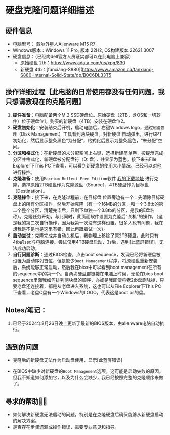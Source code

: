 # 硬盘克隆问题详细描述

## 硬件信息

- 电脑型号： 戴尔外星人Alienware M15 R7
- Windows版本：Windows 11 Pro, 版本 22H2, OS构建版本 22621.3007
- 硬盘信息：（已经向dell官方人员证实都可以在此电脑上兼容）
  - 原始硬盘 2tb：https://www.adata.com/us/xpg/830
  - 新硬盘 4tb：[fanxiang-S880](https://www.amazon.ca/fanxiang-S880-Internal-Solid-State/dp/B0C6DL33T5

## 操作详细过程【此电脑的日常使用都没有任何问题，我只想请教现在的克隆问题】

1. **硬件准备**：电脑配备两个M.2 SSD硬盘位。原始硬盘（2TB，含OS和一切软件）位于硬盘位1，购买的新硬盘（4TB）安装在硬盘位2。
2. **硬盘初始化**：安装结束后开机，启动电脑后，右键Windows logo，通过`磁盘管理`（Disk Management）工具看到两块硬盘。对新硬盘 自动弹出，进行GPT初始化，然后显示整条黑色“为分配”，格式化后显示为整条黑色，“未分配”空间。
3. **分区和格式化**：在新硬盘的未分配空间上右键，选择新建简单卷，按提示完成分区并格式化，新硬盘被分配盘符（D: 盘），并显示为蓝色。接下来去File Explorer下This PC下查看，可以看到新硬盘的使用大小情况，已经可以对他进行操控。
4. **克隆准备**：使用`Macrium Reflect Free Edition`软件 [我的下载地址](https://www.majorgeeks.com/files/details/macrium_reflect_free_edition.html) 进行克隆，选择原始2TB硬盘作为克隆源盘（Source），4TB硬盘作为目标盘（Destination）。
5. **克隆操作**：接下来，在克隆过程前，在目标盘 位置旁边有一个：先清除目标硬盘上的所有分区操作，然后开始克隆（有一个16MB的分区，和一个3.8tb的第二个整个分区，清楚完毕后，只剩下单独一个3.8tb的分区，是我的E盘名称）。克隆任务开始，与此同时，此页面软件设置为克隆后“关机”的操作。（这是我的第二次自行操作，因为我第一次没有这样设置，很多人也有问题，我在想我是不是也是这里有错，因此再跟着试一次）。
6. **启动尝试**：克隆完成并自动关机后，我物理上移除了原2TB硬盘，此时只有4tb的ssd与电脑连接。尝试仅用4TB硬盘启动，3s后，遇到[此蓝屏错误]，无法成功启动。
7. **自行问题诊断**：通过BIOS检查，点击boot sequence，发现已经将新硬盘被设置为启动序列首位，但是缺少`Boot Management`程序。将原硬盘重新安装后，系统能够正常启动，然后我在bios中可以看到boot management在所有的sequence中的第一个。当两块硬盘都链接在电脑上时候，无论在bios boot sequence里面我如何排列两块盘的顺序，亦或是我即使将老2tb盘删除掉，只要老盘还连接着，都是从老盘进入系统，这也可以从File Explorer下This PC下查看，老盘C盘有一个Windows的LOGO，代表这是boot os的盘。

## Notes/笔记：

1. 已经于2024年2月26日晚上更新了最新的BIOS版本，由alienware电脑自动执行。

## 遇到的问题

- 克隆后的新硬盘无法作为启动盘使用，显示[此蓝屏错误]

- 在BIOS中缺少对新硬盘的`Boot Management`选项，这可能是启动失败的原因。但我不知道如何添加它，以及为什么会缺少，我已经按照完整的克隆顺序来做了。

  

## 寻求的帮助🙇‍🙏

- 如何解决新硬盘无法启动的问题，特别是在克隆硬盘后确保能够从新硬盘启动的解决方案。
- 是否存在步骤遗漏或操作错误，需要专业意见和指导。
